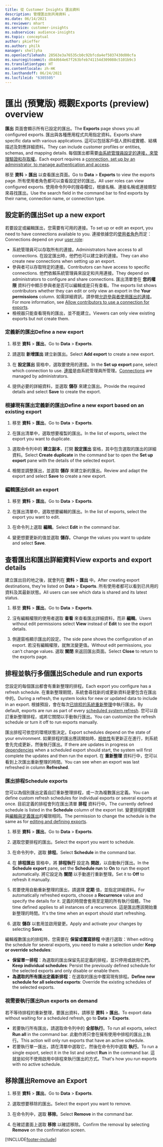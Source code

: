 ```yaml
---
title: 從 Customer Insights 匯出資料
description: 管理匯出到共用資料 。
ms.date: 06/14/2021
ms.reviewer: mhart
ms.service: customer-insights
ms.subservice: audience-insights
ms.topic: conceptual
author: pkieffer
ms.author: philk
manager: shellyha
ms.openlocfilehash: 28563e3a76535cb0c92bfcda4ef5037430d00cfa
ms.sourcegitcommit: d84d664e67f263bfeb741154d309088c5101b9c3
ms.translationtype: HT
ms.contentlocale: zh-HK
ms.lasthandoff: 06/24/2021
ms.locfileid: "6305505"
---
```

# <a name="exports-preview-overview"></a><span data-ttu-id="98b8b-103">匯出 (預覽版) 概觀</span><span class="sxs-lookup"><span data-stu-id="98b8b-103">Exports (preview) overview</span></span>

<span data-ttu-id="98b8b-104">**匯出** 頁面會顯示所有已設定的匯出。</span><span class="sxs-lookup"><span data-stu-id="98b8b-104">The **Exports** page shows you all configured exports.</span></span> <span data-ttu-id="98b8b-105">匯出與各種應用程式共用指定資料。</span><span class="sxs-lookup"><span data-stu-id="98b8b-105">Exports share specific data with various applications.</span></span> <span data-ttu-id="98b8b-106">這可以包括客戶個人資料或實體、結構描述及對應詳細資料。</span><span class="sxs-lookup"><span data-stu-id="98b8b-106">They can include customer profiles or entities, schemas, and mapping details.</span></span> <span data-ttu-id="98b8b-107">每個匯出都需要[由系統管理員設定的連接，來管理驗證和存取權](connections.md)。</span><span class="sxs-lookup"><span data-stu-id="98b8b-107">Each export requires a [connection, set up by an administrator, to manage authentication and access](connections.md).</span></span>

<span data-ttu-id="98b8b-108">移至 **資料** > **匯出** 以查看匯出頁面。</span><span class="sxs-lookup"><span data-stu-id="98b8b-108">Go to **Data** > **Exports** to view the exports page.</span></span> <span data-ttu-id="98b8b-109">所有使用者角色都可以查看設定好的匯出。</span><span class="sxs-lookup"><span data-stu-id="98b8b-109">All user roles can view configured exports.</span></span> <span data-ttu-id="98b8b-110">使用命令列中的搜尋欄位，根據名稱、連接名稱或連接類型來尋找匯出。</span><span class="sxs-lookup"><span data-stu-id="98b8b-110">Use the search field in the command bar to find exports by their name, connection name, or connection type.</span></span>

## <a name="set-up-a-new-export"></a><span data-ttu-id="98b8b-111">設定新的匯出</span><span class="sxs-lookup"><span data-stu-id="98b8b-111">Set up a new export</span></span>

<span data-ttu-id="98b8b-112">若要設定或編輯匯出，您需要有可用的連接。</span><span class="sxs-lookup"><span data-stu-id="98b8b-112">To set up or edit an export, you need to have connections available to you.</span></span> <span data-ttu-id="98b8b-113">連接依據您的[使用者角色](permissions.md)而定：</span><span class="sxs-lookup"><span data-stu-id="98b8b-113">Connections depend on your [user role](permissions.md):</span></span>
- <span data-ttu-id="98b8b-114">系統管理員可以存取所有的連接。</span><span class="sxs-lookup"><span data-stu-id="98b8b-114">Administrators have access to all connections.</span></span> <span data-ttu-id="98b8b-115">在設定匯出時，他們也可以建立新的連接。</span><span class="sxs-lookup"><span data-stu-id="98b8b-115">They can also create new connections when setting up an export.</span></span>
- <span data-ttu-id="98b8b-116">參與者可以存取特定的連接。</span><span class="sxs-lookup"><span data-stu-id="98b8b-116">Contributors can have access to specific connections.</span></span> <span data-ttu-id="98b8b-117">他們依賴系統管理員來設定和共用連接。</span><span class="sxs-lookup"><span data-stu-id="98b8b-117">They depend on administrators to configure and share connections.</span></span> <span data-ttu-id="98b8b-118">匯出清單會在 **您的權限** 資料行中顯示參與者是否可以編輯或是只有查看。</span><span class="sxs-lookup"><span data-stu-id="98b8b-118">The exports list shows contributors whether they can edit or only view an export in the **Your permissions** column.</span></span> <span data-ttu-id="98b8b-119">如需詳細資訊，請參閱[允許參與者使用匯出的連接](connections.md#allow-contributors-to-use-a-connection-for-exports)。</span><span class="sxs-lookup"><span data-stu-id="98b8b-119">For more information, see [Allow contributors to use a connection for exports](connections.md#allow-contributors-to-use-a-connection-for-exports).</span></span>
- <span data-ttu-id="98b8b-120">檢視器只能查看現有的匯出，並不能建立。</span><span class="sxs-lookup"><span data-stu-id="98b8b-120">Viewers can only view existing exports but not create them.</span></span>

### <a name="define-a-new-export"></a><span data-ttu-id="98b8b-121">定義新的匯出</span><span class="sxs-lookup"><span data-stu-id="98b8b-121">Define a new export</span></span>

1. <span data-ttu-id="98b8b-122">移至 **資料** > **匯出**。</span><span class="sxs-lookup"><span data-stu-id="98b8b-122">Go to **Data** > **Exports**.</span></span>

1. <span data-ttu-id="98b8b-123">請選取 **新增匯出** 建立新匯出。</span><span class="sxs-lookup"><span data-stu-id="98b8b-123">Select **Add export** to create a new export.</span></span>

1. <span data-ttu-id="98b8b-124">在 **設定匯出** 窗格中，選取要使用的連接。</span><span class="sxs-lookup"><span data-stu-id="98b8b-124">In the **Set up export** pane, select which connection to use.</span></span> <span data-ttu-id="98b8b-125">[連接](connections.md)是由系統管理員所管理。</span><span class="sxs-lookup"><span data-stu-id="98b8b-125">[Connections](connections.md) are managed by administrators.</span></span> 

1. <span data-ttu-id="98b8b-126">提供必要的詳細資料，並選取 **儲存** 來建立匯出。</span><span class="sxs-lookup"><span data-stu-id="98b8b-126">Provide the required details and select **Save** to create the export.</span></span>

### <a name="define-a-new-export-based-on-an-existing-export"></a><span data-ttu-id="98b8b-127">根據現有匯出定義新的匯出</span><span class="sxs-lookup"><span data-stu-id="98b8b-127">Define a new export based on an existing export</span></span>

1. <span data-ttu-id="98b8b-128">移至 **資料** > **匯出**。</span><span class="sxs-lookup"><span data-stu-id="98b8b-128">Go to **Data** > **Exports**.</span></span>

1. <span data-ttu-id="98b8b-129">在匯出清單中，選取想要複製的匯出。</span><span class="sxs-lookup"><span data-stu-id="98b8b-129">In the list of exports, select the export you want to duplicate.</span></span>

1. <span data-ttu-id="98b8b-130">選取命令列中的 **建立副本**，打開 **設定匯出** 窗格，其中包含選取的匯出的詳細資料。</span><span class="sxs-lookup"><span data-stu-id="98b8b-130">Select **Create duplicate** in the command bar to open the **Set up export** pane with the details of the selected export.</span></span>

1. <span data-ttu-id="98b8b-131">檢閱並調整匯出，並選取 **儲存** 來建立新的匯出。</span><span class="sxs-lookup"><span data-stu-id="98b8b-131">Review and adapt the export and select **Save** to create a new export.</span></span>

### <a name="edit-an-export"></a><span data-ttu-id="98b8b-132">編輯匯出</span><span class="sxs-lookup"><span data-stu-id="98b8b-132">Edit an export</span></span>

1. <span data-ttu-id="98b8b-133">移至 **資料** > **匯出**。</span><span class="sxs-lookup"><span data-stu-id="98b8b-133">Go to **Data** > **Exports**.</span></span>

1. <span data-ttu-id="98b8b-134">在匯出清單中，選取想要編輯的匯出。</span><span class="sxs-lookup"><span data-stu-id="98b8b-134">In the list of exports, select the export you want to edit.</span></span>

1. <span data-ttu-id="98b8b-135">在命令列上選取 **編輯**。</span><span class="sxs-lookup"><span data-stu-id="98b8b-135">Select **Edit** in the command bar.</span></span>

1. <span data-ttu-id="98b8b-136">變更想要更新的值並選取 **儲存**。</span><span class="sxs-lookup"><span data-stu-id="98b8b-136">Change the values you want to update and select **Save**.</span></span>

## <a name="view-exports-and-export-details"></a><span data-ttu-id="98b8b-137">查看匯出和匯出詳細資料</span><span class="sxs-lookup"><span data-stu-id="98b8b-137">View exports and export details</span></span>

<span data-ttu-id="98b8b-138">建立匯出目的地之後，就會列在 **資料** > **匯出** 中。</span><span class="sxs-lookup"><span data-stu-id="98b8b-138">After creating export destinations, they're listed on **Data** > **Exports**.</span></span> <span data-ttu-id="98b8b-139">所有使用者都可以看到已共用的資料及其最新狀態。</span><span class="sxs-lookup"><span data-stu-id="98b8b-139">All users can see which data is shared and its latest status.</span></span>

1. <span data-ttu-id="98b8b-140">移至 **資料** > **匯出**。</span><span class="sxs-lookup"><span data-stu-id="98b8b-140">Go to **Data** > **Exports**.</span></span>

1. <span data-ttu-id="98b8b-141">沒有編輯權限的使用者選取 **查看** 來查看匯出詳細資料，而非 **編輯**。</span><span class="sxs-lookup"><span data-stu-id="98b8b-141">Users without edit permissions select **View** instead of **Edit** to see the export details.</span></span>

1. <span data-ttu-id="98b8b-142">側邊窗格顯示匯出的設定。</span><span class="sxs-lookup"><span data-stu-id="98b8b-142">The side pane shows the configuration of an export.</span></span> <span data-ttu-id="98b8b-143">若沒有編輯權限，就無法變更值。</span><span class="sxs-lookup"><span data-stu-id="98b8b-143">Without edit permissions, you can't change values.</span></span> <span data-ttu-id="98b8b-144">選取 **關閉** 來返回匯出頁面。</span><span class="sxs-lookup"><span data-stu-id="98b8b-144">Select **Close** to return to the exports page.</span></span>

## <a name="schedule-and-run-exports"></a><span data-ttu-id="98b8b-145">排程並執行多個匯出</span><span class="sxs-lookup"><span data-stu-id="98b8b-145">Schedule and run exports</span></span>

<span data-ttu-id="98b8b-146">您設定的每個匯出都會有重新整理的排程。</span><span class="sxs-lookup"><span data-stu-id="98b8b-146">Each export you configure has a refresh schedule.</span></span> <span data-ttu-id="98b8b-147">在重新整理期間，系統會尋找新的或更新資料是要包含在匯出中的。</span><span class="sxs-lookup"><span data-stu-id="98b8b-147">During a refresh, the system looks for new or updated data to include in an export.</span></span> <span data-ttu-id="98b8b-148">根據預設，會在每次[已排程的系統重新整理](system.md#schedule-tab)中執行匯出。</span><span class="sxs-lookup"><span data-stu-id="98b8b-148">By default, exports are run as part of every [scheduled system refresh](system.md#schedule-tab).</span></span> <span data-ttu-id="98b8b-149">您可以自訂重新整理排程，或將它關閉以手動執行匯出。</span><span class="sxs-lookup"><span data-stu-id="98b8b-149">You can customize the refresh schedule or turn it off to run exports manually.</span></span>

<span data-ttu-id="98b8b-150">匯出排程可依您的環境狀態決定。</span><span class="sxs-lookup"><span data-stu-id="98b8b-150">Export schedules depend on the state of your environment.</span></span> <span data-ttu-id="98b8b-151">如果排程的匯出應該開始時，[相依性](system.md#refresh-policies)有更新正在進行，則系統會先完成更新，然後執行匯出。</span><span class="sxs-lookup"><span data-stu-id="98b8b-151">If there are updates in progress on [dependencies](system.md#refresh-policies) when a scheduled export should start, the system will first complete the updates and then run the export.</span></span> <span data-ttu-id="98b8b-152">在 **重新整理** 資料行中，您可以看到上次匯出重新整理的時間。</span><span class="sxs-lookup"><span data-stu-id="98b8b-152">You can see when an export was last refreshed in column **Refreshed**.</span></span>

### <a name="schedule-exports"></a><span data-ttu-id="98b8b-153">匯出排程</span><span class="sxs-lookup"><span data-stu-id="98b8b-153">Schedule exports</span></span>

<span data-ttu-id="98b8b-154">您可以為個別匯出定義自訂重新整理排程，或一次為複數匯出定義。</span><span class="sxs-lookup"><span data-stu-id="98b8b-154">You can define custom refresh schedules for individual exports or several exports at once.</span></span> <span data-ttu-id="98b8b-155">目前定義的排程會列在匯出清單 **排程** 資料行中。</span><span class="sxs-lookup"><span data-stu-id="98b8b-155">The currently defined schedule is listed in the **Schedule** column of the export list.</span></span> <span data-ttu-id="98b8b-156">變更排程的權限與[編輯與定義匯出](export-destinations.md#set-up-a-new-export)的權限相同。</span><span class="sxs-lookup"><span data-stu-id="98b8b-156">The permission to change the schedule is the same as for [editing and defining exports](export-destinations.md#set-up-a-new-export).</span></span> 

1. <span data-ttu-id="98b8b-157">移至 **資料** > **匯出**。</span><span class="sxs-lookup"><span data-stu-id="98b8b-157">Go to **Data** > **Exports**.</span></span>

1. <span data-ttu-id="98b8b-158">選取您要排程的匯出。</span><span class="sxs-lookup"><span data-stu-id="98b8b-158">Select the export you want to schedule.</span></span>

1. <span data-ttu-id="98b8b-159">在命令列中，選取 **排程**。</span><span class="sxs-lookup"><span data-stu-id="98b8b-159">Select **Schedule** in the command bar.</span></span>

1. <span data-ttu-id="98b8b-160">在 **排程匯出** 窗格中，將 **排程執行** 設定為 **開啟**，以自動執行匯出。</span><span class="sxs-lookup"><span data-stu-id="98b8b-160">In the **Schedule export** pane, set the **Schedule run** to **On** to run the export automatically.</span></span> <span data-ttu-id="98b8b-161">將它設定為 **關閉** 以手動進行重新整理。</span><span class="sxs-lookup"><span data-stu-id="98b8b-161">Set it to **Off** to refresh it manually.</span></span>

1. <span data-ttu-id="98b8b-162">若要使用自動重新整理的匯出，請選擇 **定期** 值，並指定詳細資料。</span><span class="sxs-lookup"><span data-stu-id="98b8b-162">For automatically refreshed exports, choose a **Recurrence** value and specify the details for it.</span></span> <span data-ttu-id="98b8b-163">定義的時間會套用至定期的所有執行個體。</span><span class="sxs-lookup"><span data-stu-id="98b8b-163">The time defined applies to all instances of a recurrence.</span></span> <span data-ttu-id="98b8b-164">這是匯出應該開始重新整理的時間。</span><span class="sxs-lookup"><span data-stu-id="98b8b-164">It's the time when an export should start refreshing.</span></span>

1. <span data-ttu-id="98b8b-165">選取 **儲存** 以套用並啟用變更。</span><span class="sxs-lookup"><span data-stu-id="98b8b-165">Apply and activate your changes by selecting **Save**.</span></span>

<span data-ttu-id="98b8b-166">編輯複數匯出的排程時，您需要在 **保留或覆寫排程** 中進行選取：</span><span class="sxs-lookup"><span data-stu-id="98b8b-166">When editing the schedule for several exports, you need to make a selection under **Keep or override schedules**:</span></span>
- <span data-ttu-id="98b8b-167">**保留單一排程**：為選取的匯出保留先前定義的排程，並只停用或啟用它們。</span><span class="sxs-lookup"><span data-stu-id="98b8b-167">**Keep individual schedules**: Persist the previously defined schedule for the selected exports and only disable or enable them.</span></span>
- <span data-ttu-id="98b8b-168">**為選取的所有匯出定義新排程**：在選取的匯出中覆寫現有排程。</span><span class="sxs-lookup"><span data-stu-id="98b8b-168">**Define new schedule for all selected exports**: Override the existing schedules of the selected exports.</span></span>

### <a name="run-exports-on-demand"></a><span data-ttu-id="98b8b-169">視需要執行匯出</span><span class="sxs-lookup"><span data-stu-id="98b8b-169">Run exports on demand</span></span>

<span data-ttu-id="98b8b-170">若不等待排程的重新整理，要匯出資料，請移至 **資料** > **匯出**。</span><span class="sxs-lookup"><span data-stu-id="98b8b-170">To export data without waiting for a scheduled refresh, go to **Data** > **Exports**.</span></span>

- <span data-ttu-id="98b8b-171">若要執行所有匯出，請選取命令列中的 **全部執行**。</span><span class="sxs-lookup"><span data-stu-id="98b8b-171">To run all exports, select **Run all** in the command bar.</span></span> <span data-ttu-id="98b8b-172">此動作將只會在擁有使用中排程的匯出上執行。</span><span class="sxs-lookup"><span data-stu-id="98b8b-172">This action will only run exports that have an active schedule.</span></span>
- <span data-ttu-id="98b8b-173">若要執行單一匯出，請在清單中選取它，然後在命令列中選取 **執行**。</span><span class="sxs-lookup"><span data-stu-id="98b8b-173">To run a single export, select it in the list and select **Run** in the command bar.</span></span> <span data-ttu-id="98b8b-174">這就是如何不使用啟用中排程來執行匯出的方式。</span><span class="sxs-lookup"><span data-stu-id="98b8b-174">That's how you run exports with no active schedule.</span></span> 

## <a name="remove-an-export"></a><span data-ttu-id="98b8b-175">移除匯出</span><span class="sxs-lookup"><span data-stu-id="98b8b-175">Remove an Export</span></span>

1. <span data-ttu-id="98b8b-176">移至 **資料** > **匯出**。</span><span class="sxs-lookup"><span data-stu-id="98b8b-176">Go to **Data** > **Exports**.</span></span>

1. <span data-ttu-id="98b8b-177">選取想要移除的匯出。</span><span class="sxs-lookup"><span data-stu-id="98b8b-177">Select the export you want to remove.</span></span>

1. <span data-ttu-id="98b8b-178">在命令列中，選取 **移除**。</span><span class="sxs-lookup"><span data-stu-id="98b8b-178">Select **Remove** in the command bar.</span></span>

1. <span data-ttu-id="98b8b-179">在確認畫面上選取 **移除** 以確認移除。</span><span class="sxs-lookup"><span data-stu-id="98b8b-179">Confirm the removal by selecting **Remove** on the confirmation screen.</span></span>


[!INCLUDE[footer-include](../includes/footer-banner.md)]

